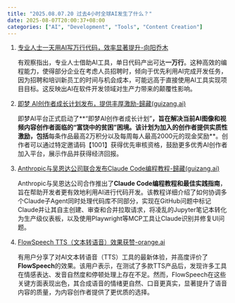 ```yaml
---
title: "2025.08.07.20 过去4小时全球AI发生了什么？"
date: 2025-08-07T20:00:37+08:00
categories: ["AI", "Development", "Tools", "Content Creation"]
---
```


1.  [专业人士一天用AI写万行代码，效率显著提升-向阳乔木](https://x.com/vista8/status/1953407238837772433)

    有观察指出，专业人士借助AI工具，单日代码产出可达**一万行**。这种高效的编程能力，使得部分企业在考虑人员招聘时，倾向于优先利用AI完成开发任务，因为招聘和培训新员工的时间与机会成本，可能远高于直接使用AI工具实现项目目标。这反映出AI在软件开发领域对生产力带来的颠覆性影响。

2.  [即梦 AI创作者成长计划发布，提供丰厚激励-歸藏(guizang.ai)](https://x.com/op7418/status/1953389100343443544)

    即梦AI平台正式启动了**“即梦AI创作者成长计划”**，旨在解决当前AI图像和视频内容创作者面临的“富饶中的贫困”困境。该计划为加入的创作者提供实质性激励，包括**每条作品最高2万积分以及每周每人最高2000元的现金奖励**。创作者可以通过特定邀请码【1001】获得优先审核资格，鼓励更多优秀AI创作者加入平台，展示作品并获得经济回报。

3.  [Anthropic与吴恩达公司联合发布Claude Code编程教程-歸藏(guizang.ai)](https://x.com/op7418/status/1953381614987407672)

    Anthropic与吴恩达公司合作推出了**Claude Code编程教程和最佳实践指南**，旨在帮助开发者更有效地利用AI进行代码开发。该教程详细介绍了如何协调多个Claude子Agent同时处理代码库不同部分，实现在GitHub问题中标记Claude并让其自主创建、审查和合并拉取请求，将凌乱的Jupyter笔记本转化为生产级仪表板，以及使用Playwright等MCP工具让Claude识别并修复UI问题。

4.  [FlowSpeech TTS（文本转语音）效果获赞-orange.ai](https://x.com/oran_ge/status/1953366619830595616)

    有用户分享了对AI文本转语音（TTS）工具的最新体验，并高度评价了**FlowSpeech**的效果。该用户表示，在测试了多款TTS产品后，发现许多工具在情感表达、发音自然度和停顿处理上存在不足。然而，FlowSpeech在这些关键方面表现出色，其合成语音的情绪更自然、口音更真实，显著提升了语音内容的质量，为内容创作者提供了更优质的选择。